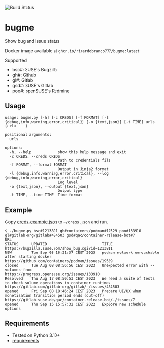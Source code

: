 ![Build Status](https://github.com/ricardobranco777/bugme/actions/workflows/ci.yml/badge.svg)

# bugme

Show bug and issue status

Docker image available at `ghcr.io/ricardobranco777/bugme:latest`

Supported:
- bsc#: SUSE's Bugzilla
- gh#: Github
- gl#: Gitlab
- gsd#: SUSE's Gitlab
- poo#: openSUSE's Redmine

## Usage

```
usage: bugme.py [-h] [-c CREDS] [-f FORMAT] [-l {debug,info,warning,error,critical}] [-o {text,json}] [-t TIME] urls [urls ...]

positional arguments:
  urls

options:
  -h, --help            show this help message and exit
  -c CREDS, --creds CREDS
                        Path to credentials file
  -f FORMAT, --format FORMAT
                        Output in Jinja2 format
  -l {debug,info,warning,error,critical}, --log {debug,info,warning,error,critical}
                        Log level
  -o {text,json}, --output {text,json}
                        Output type
  -t TIME, --time TIME  Time format
```

## Example

Copy [creds-example.json](creds-example.json) to `~/creds.json` and run.

```
$ ./bugme.py bsc#1213811 gh#containers/podman#19529 poo#133910 gl#gitlab-org/gitlab#424503 gsd#qac/container-release-bot#7
URL                                                                     STATUS      UPDATED                         TITLE
https://bugzilla.suse.com/show_bug.cgi?id=1213811                       NEW         Tue Sep 05 16:21:37 CEST 2023   podman network unreachable after starting docker
https://github.com/containers/podman/issues/19529                       closed      Tue Aug 08 08:56:56 CEST 2023   Unexpected error with --volumes-from
https://progress.opensuse.org/issues/133910                             Resolved    Thu Aug 17 08:50:53 CEST 2023   We need a suite of tests to check volume operations in container runtimes
https://gitlab.com/gitlab-org/gitlab/-/issues/424503                    opened      Fri Sep 08 18:46:24 CEST 2023   Prepare UI/UX when monetisation transition period ends (cut-off)
https://gitlab.suse.de/qac/container-release-bot/-/issues/7             opened      Thu Sep 15 15:57:32 CEST 2022   Explore new schedule options
```

## Requirements

- Tested on Python 3.10+
- [requirements](requirements-dev.txt)

